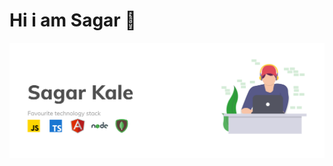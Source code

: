 # Hi i am Sagar :ocean:
![alt text](https://github.com/sagarkale94/sagarkale94/blob/master/gh_profile_readme.png?raw=true)
